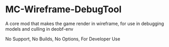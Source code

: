 MC-Wireframe-DebugTool
===================

A core mod that makes the game render in wireframe, for use in debugging models and culling in deobf-env

No Support, No Builds, No Options, For Developer Use
